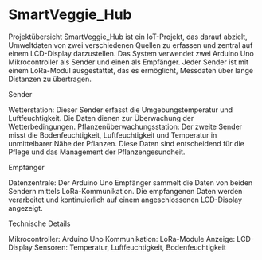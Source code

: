# SmartVeggie_Hub

Projektübersicht
SmartVeggie_Hub ist ein IoT-Projekt, das darauf abzielt, Umweltdaten von zwei verschiedenen Quellen zu erfassen und zentral auf einem LCD-Display darzustellen. Das System verwendet zwei Arduino Uno Mikrocontroller als Sender und einen als Empfänger. Jeder Sender ist mit einem LoRa-Modul ausgestattet, das es ermöglicht, Messdaten über lange Distanzen zu übertragen.

Sender

Wetterstation: Dieser Sender erfasst die Umgebungstemperatur und Luftfeuchtigkeit. Die Daten dienen zur Überwachung der Wetterbedingungen.
Pflanzenüberwachungsstation: Der zweite Sender misst die Bodenfeuchtigkeit, Luftfeuchtigkeit und Temperatur in unmittelbarer Nähe der Pflanzen. Diese Daten sind entscheidend für die Pflege und das Management der Pflanzengesundheit.

Empfänger

Datenzentrale: Der Arduino Uno Empfänger sammelt die Daten von beiden Sendern mittels LoRa-Kommunikation. Die empfangenen Daten werden verarbeitet und kontinuierlich auf einem angeschlossenen LCD-Display angezeigt.

Technische Details

Mikrocontroller: Arduino Uno
Kommunikation: LoRa-Module
Anzeige: LCD-Display
Sensoren: Temperatur, Luftfeuchtigkeit, Bodenfeuchtigkeit
